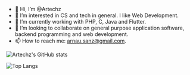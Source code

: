 - 👋 Hi, I’m @Artechz
- 👀 I’m interested in CS and tech in general. I like Web Development.
- 🌱 I’m currently working with PHP, C, Java and Flutter.
- 💞️ I’m looking to collaborate on general purpose application software, backend programming and web development.
- 📫 How to reach me: arnau.sanz@gmail.com.

![Artechz's GitHub stats](https://github-readme-stats.vercel.app/api?username=artechz&count_private=true&theme=dark)

![Top Langs](https://github-readme-stats.vercel.app/api/top-langs/?username=artechz&layout=compact&theme=dark)
<!---
Artechz/Artechz is a ✨ special ✨ repository because its `README.md` (this file) appears on your GitHub profile.
You can click the Preview link to take a look at your changes.
--->
